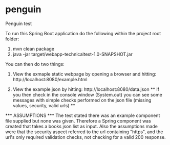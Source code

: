 # penguin
Penguin test

To run this Spring Boot application do the following within the project root folder:

1) mvn clean package
2) java -jar target/webapp-technicaltest-1.0-SNAPSHOT.jar

You can then do two things:

1) View the exmaple static webpage by opening a browser and hitting:
http://localhost:8080/example.html

2) View the example json by hitting:
http://localhost:8080/data.json
** If you then check in the console window (System.out) you can see some messages with simple checks
performed on the json file (missing values, security, valid urls) **

*** ASSUMPTIONS ***
The test stated there was an example component file supplied but none was given. Therefore a
Spring component was created that takes a books json list as input.
Also the assumptions made were that the security aspect referred to the url containing "https",
and the url's only required validation checks, not checking for a valid 200 response.
